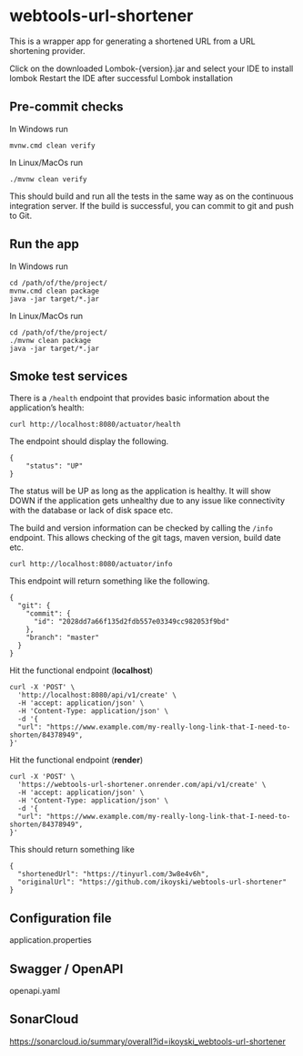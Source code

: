 # webtools-url-shortener 

This is a wrapper app for generating a shortened URL from a URL shortening provider.

Click on the downloaded Lombok-{version}.jar and select your IDE to install lombok
Restart the IDE after successful Lombok installation

## Pre-commit checks

In Windows run

```
mvnw.cmd clean verify
```

In Linux/MacOs run

```
./mvnw clean verify
```

This should build and run all the tests in the same way as on the continuous integration server.  If the build is successful, you can commit to git and push to Git.

## Run the app

In Windows run

```
cd /path/of/the/project/
mvnw.cmd clean package
java -jar target/*.jar
```
In Linux/MacOs run

```
cd /path/of/the/project/
./mvnw clean package
java -jar target/*.jar
```

## Smoke test services

There is a `/health` endpoint that provides basic information about the application’s health:

```
curl http://localhost:8080/actuator/health
```

The endpoint should display the following.

```
{
    "status": "UP"
}
```

The status will be UP as long as the application is healthy. It will show DOWN if the application gets 
unhealthy due to any issue like connectivity with the database or lack of disk space etc. 

The build and version information can be checked by calling the `/info` endpoint.  This allows checking of the git tags, maven version, build date etc.

```
curl http://localhost:8080/actuator/info
```

This endpoint will return something like the following.

```
{
  "git": {
    "commit": {
      "id": "2028dd7a66f135d2fdb557e03349cc982053f9bd"
    },
    "branch": "master"
  }
}
```

Hit the functional endpoint (**localhost**)

```
curl -X 'POST' \
  'http://localhost:8080/api/v1/create' \
  -H 'accept: application/json' \
  -H 'Content-Type: application/json' \
  -d '{
  "url": "https://www.example.com/my-really-long-link-that-I-need-to-shorten/84378949",
}'
```

Hit the functional endpoint (**render**)

```
curl -X 'POST' \
  'https://webtools-url-shortener.onrender.com/api/v1/create' \
  -H 'accept: application/json' \
  -H 'Content-Type: application/json' \
  -d '{
  "url": "https://www.example.com/my-really-long-link-that-I-need-to-shorten/84378949",
}'
```

This should return something like

```
{
  "shortenedUrl": "https://tinyurl.com/3w8e4v6h",
  "originalUrl": "https://github.com/ikoyski/webtools-url-shortener"
}
```

## Configuration file

application.properties

## Swagger / OpenAPI

openapi.yaml

## SonarCloud

https://sonarcloud.io/summary/overall?id=ikoyski_webtools-url-shortener
